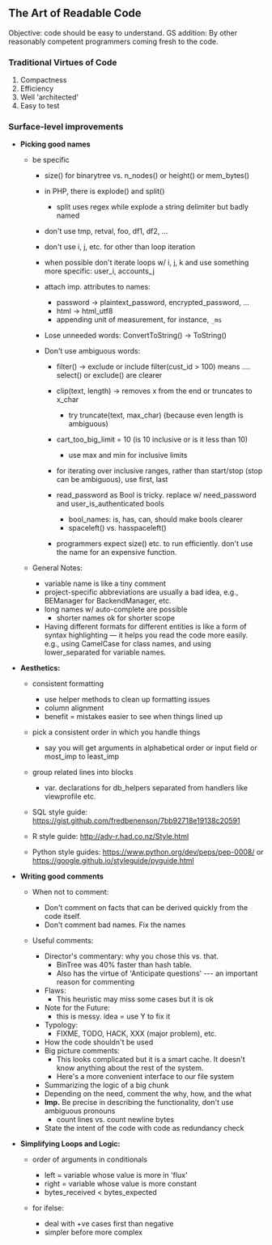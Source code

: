 ## The Art of Readable Code

Objective: code should be easy to understand.
GS addition: By other reasonably competent programmers coming fresh to the code.

### Traditional Virtues of Code

1. Compactness
2. Efficiency
3. Well 'architected'
4. Easy to test

### Surface-level improvements

* **Picking good names**

  * be specific
    * size() for binarytree vs. n_nodes() or height() or mem_bytes()
    * in PHP, there is explode() and split()
      - split uses regex while explode a string delimiter but badly named
    * don't use tmp, retval, foo, df1, df2, ...
    * don't use i, j, etc. for other than loop iteration
    * when possible don't iterate loops w/ i, j, k and use something more specific: user_i, accounts_j

    * attach imp. attributes to names:
      * password -> plaintext_password, encrypted_password, ...
      * html -> html_utf8
      * appending unit of measurement, for instance, ```_ms```

    * Lose unneeded words: ConvertToString() -> ToString()

    * Don't use ambiguous words:
      * filter() -> exclude or include filter(cust_id > 100) means .... select() or exclude() are clearer
      * clip(text, length) -> removes x from the end or truncates to x_char
        * try truncate(text, max_char) (because even length is ambiguous)
      * cart_too_big_limit = 10 (is 10 inclusive or is it less than 10)
        * use max and min for inclusive limits
      * for iterating over inclusive ranges, rather than start/stop (stop can be ambiguous), use first, last

      * read_password as Bool is tricky. replace w/ need_password and user_is_authenticated bools
          * bool_names: is, has, can, should make bools clearer
          * spaceleft() vs. hasspaceleft()

      * programmers expect size() etc. to run efficiently. don't use the name for an expensive function.

  * General Notes:
    * variable name is like a tiny comment
    * project-specific abbreviations are usually a bad idea, e.g., BEManager for BackendManager, etc.
    * long names w/ auto-complete are possible
      *  shorter names ok for shorter scope
    * Having different formats for different entities is like a form of syntax highlighting — it helps you read the code more easily. e.g., using CamelCase for class names, and using lower_separated for variable names.

* **Aesthetics:**
  * consistent formatting
    * use helper methods to clean up formatting issues
    * column alignment
    * benefit = mistakes easier to see when things lined up

  * pick a consistent order in which you handle things
    * say you will get arguments in alphabetical order or input field or most_imp to least_imp

  * group related lines into blocks
    * var. declarations for db_helpers separated from handlers like viewprofile etc.

  * SQL style guide: https://gist.github.com/fredbenenson/7bb92718e19138c20591
  * R style guide: http://adv-r.had.co.nz/Style.html
  * Python style guides: https://www.python.org/dev/peps/pep-0008/ or https://google.github.io/styleguide/pyguide.html

* **Writing good comments**

  * When not to comment:
    * Don't comment on facts that can be derived quickly from the code itself.
    * Don't comment bad names. Fix the names

  * Useful comments:
    * Director's commentary: why you chose this vs. that.
      * BinTree was 40% faster than hash table.
      * Also has the virtue of 'Anticipate questions' --- an important reason for commenting
    * Flaws:
      * This heuristic may miss some cases but it is ok
    * Note for the Future:
      * this is messy. idea = use Y to fix it
    * Typology:
      * FIXME, TODO, HACK, XXX (major problem), etc.
    * How the code shouldn't be used
    * Big picture comments:
      * This looks complicated but it is a smart cache. It doesn't know anything about the rest of the system.
      * Here's a more convenient interface to our file system
    * Summarizing the logic of a big chunk
    * Depending on the need, comment the why, how, and the what
    * **Imp.** Be precise in describing the functionality, don't use ambiguous pronouns
      * count lines vs. count newline bytes
    * State the intent of the code with code as redundancy check

* **Simplifying Loops and Logic:**
  * order of arguments in conditionals
    * left = variable whose value is more in 'flux'
    * right = variable whose value is more constant
    * bytes_received < bytes_expected

  * for ifelse:
    * deal with +ve cases first than negative
    * simpler before more complex
